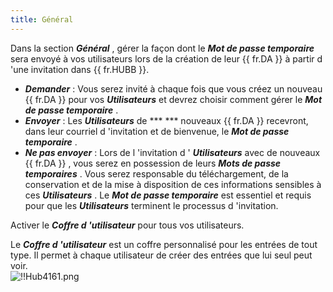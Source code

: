 ```yaml
---
title: Général
---
```

Dans la section ***Général*** , gérer la façon dont le ***Mot de passe temporaire*** sera envoyé à vos utilisateurs lors de la création de leur {{ fr.DA }} à partir d 'une invitation dans {{ fr.HUBB }}.  

* ***Demander*** : Vous serez invité à chaque fois que vous créez un nouveau {{ fr.DA }} pour vos ***Utilisateurs*** et devrez choisir comment gérer le ***Mot de passe temporaire*** .  
* ***Envoyer*** : Les ***Utilisateurs*** de ***  *** nouveaux {{ fr.DA }} recevront, dans leur courriel d 'invitation et de bienvenue, le ***Mot de passe temporaire*** .  
* ***Ne pas envoyer*** : Lors de l 'invitation d ' ***Utilisateurs*** avec de nouveaux {{ fr.DA }} , vous serez en possession de leurs ***Mots de passe temporaires*** . Vous serez responsable du téléchargement, de la conservation et de la mise à disposition de ces informations sensibles à ces ***Utilisateurs*** . Le ***Mot de passe temporaire*** est essentiel et requis pour que les ***Utilisateurs*** terminent le processus d 'invitation.  

Activer le ***Coffre d 'utilisateur*** pour tous vos utilisateurs.  

Le ***Coffre d 'utilisateur*** est un coffre personnalisé pour les entrées de tout type. Il permet à chaque utilisateur de créer des entrées que lui seul peut voir.  
![!!Hub4161.png](https://webdevolutions.azureedge.net/docs/fr/hub/Hub4161.png) 

